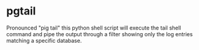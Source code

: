 pgtail
======

Pronounced "pig tail" this python shell script will execute the tail shell command and pipe the output through a filter showing only the log entries matching a specific database.